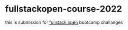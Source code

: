 # fullstackopen-course-2022
this is submission for [fullstack open](https://fullstackopen.com/en) bootcamp challanges
